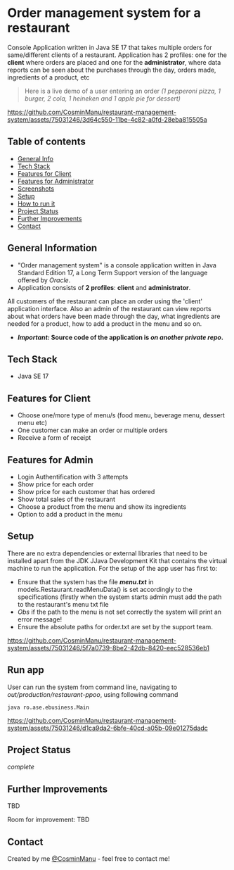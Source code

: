 # Order management system for a restaurant

Console Application written in Java SE 17 that takes multiple orders for same/different clients of a restaurant. Application has 2 profiles: one for the **client** where orders are placed and one for the **administrator**, where data reports can be seen about the purchases through the day, orders made, ingredients of a product, etc

> Here is a live demo of a user entering an order _(1 pepperoni pizza, 1 burger, 2 cola, 1 heineken and 1 apple pie for dessert)_

https://github.com/CosminManu/restaurant-management-system/assets/75031246/3d64c550-11be-4c82-a0fd-28eba815505a

## Table of contents
* [General Info](#general-information)
* [Tech Stack](#tech-stack)
* [Features for Client](#features-for-client)
* [Features for Administrator](#features-for-admin)
* [Screenshots](#screenshots)
* [Setup](#setup)
* [How to run it](#run-app)
* [Project Status](#project-status)
* [Further Improvements](#further-improvements)
* [Contact](#contact)

## General Information
- "Order management system" is a console application written in Java Standard Edition 17, a Long Term Support version of the language offered by _Oracle_. 
- Application consists of **2 profiles**: **client** and **administrator**.

All customers of the restaurant can place an order using the 'client' application interface. Also an admin of the restaurant can view reports about what orders have been made through the day, what ingredients are needed for a product, how to add a product in the menu and so on.
- **_Important:_ Source code of the application is _on another private repo_.**

## Tech Stack
- Java SE 17

## Features for Client
- Choose one/more type of menu/s (food menu, beverage menu, dessert menu etc)
- One customer can make an order or multiple orders
- Receive a form of receipt

## Features for Admin
- Login Authentification with 3 attempts
- Show price for each order
- Show price for each customer that has ordered
- Show total sales of the restaurant
- Choose a product from the menu and show its ingredients
- Option to add a product in the menu


## Setup
There are no extra dependencies or external libraries that need to be installed apart from the JDK JJava Development Kit that contains the virtual machine to run the application.
For the setup of the app user has first to:
- Ensure that the system has the file **_menu.txt_** in models.Restaurant.readMenuData() is set accordingly to the specifications (firstly when the system starts admin must add the path to the restaurant's menu txt file
- _Obs_ if the path to the menu is not set correctly the system will print an error message!
- Ensure the absolute paths for order.txt are set by the support team.

https://github.com/CosminManu/restaurant-management-system/assets/75031246/5f7a0739-8be2-42db-8420-eec528536eb1


## Run app
User can run the system from command line, navigating to _out/production/restaurant-ppoo_, using following command

`java ro.ase.ebusiness.Main`

https://github.com/CosminManu/restaurant-management-system/assets/75031246/d1ca9da2-6bfe-40cd-a05b-09e01275dadc



## Project Status
_complete_

## Further Improvements
TBD

Room for improvement: TBD

## Contact
Created by me [@CosminManu](https://www.linkedin.com/in/cosminmanu/) - feel free to contact me!
